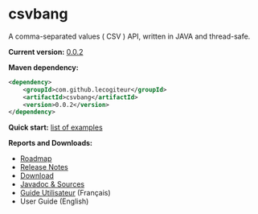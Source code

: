 csvbang
=======

A comma-separated values ( CSV ) API, written in JAVA and thread-safe.

**Current version:** [0.0.2](https://github.com/lecogiteur/csvbang/wiki/Roadmap#current-release)

**Maven dependency:**

```xml
<dependency>
    <groupId>com.github.lecogiteur</groupId>
    <artifactId>csvbang</artifactId>
    <version>0.0.2</version>
</dependency>
```

**Quick start:** [list of examples](https://github.com/lecogiteur/csvbang/wiki/Exemples)

**Reports and Downloads:**
* [Roadmap](https://github.com/lecogiteur/csvbang/wiki/Roadmap)
* [Release Notes](https://github.com/lecogiteur/csvbang/wiki/Release-Notes)
* [Download](https://github.com/lecogiteur/csvbang/wiki/Download)
* [Javadoc & Sources](https://github.com/lecogiteur/csvbang/wiki/Javadoc-&-Sources)
* [Guide Utilisateur](https://github.com/lecogiteur/csvbang/wiki/Guide-utilisateur) (Français)
* User Guide (English)

